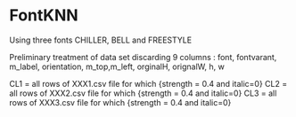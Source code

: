 # FontKNN
Using three fonts CHILLER, BELL and FREESTYLE 


Preliminary treatment of data set
discarding 9 columns : font, fontvarant, m_label, orientation, m_top,m_left, orginalH, orignalW, h, w

CL1 = all rows of XXX1.csv file  for which {strength = 0.4  and italic=0} 
CL2 = all rows of XXX2.csv file for which {strength = 0.4  and italic=0} 
CL3 = all rows of XXX3.csv file for which {strength = 0.4  and italic=0} 

